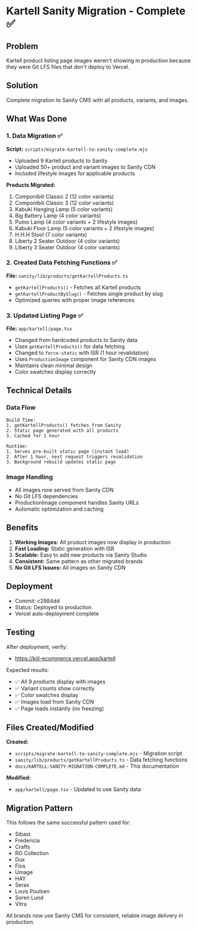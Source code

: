 # Kartell Sanity Migration - Complete ✅

## Problem
Kartell product listing page images weren't showing in production because they were Git LFS files that don't deploy to Vercel.

## Solution
Complete migration to Sanity CMS with all products, variants, and images.

## What Was Done

### 1. Data Migration ✅
**Script:** `scripts/migrate-kartell-to-sanity-complete.mjs`
- Uploaded 9 Kartell products to Sanity
- Uploaded 50+ product and variant images to Sanity CDN
- Included lifestyle images for applicable products

**Products Migrated:**
1. Componibili Classic 2 (12 color variants)
2. Componibili Classic 3 (12 color variants)
3. Kabuki Hanging Lamp (5 color variants)
4. Big Battery Lamp (4 color variants)
5. Pumo Lamp (4 color variants + 2 lifestyle images)
6. Kabuki Floor Lamp (5 color variants + 2 lifestyle images)
7. H.H.H Stool (7 color variants)
8. Liberty 2 Seater Outdoor (4 color variants)
9. Liberty 3 Seater Outdoor (4 color variants)

### 2. Created Data Fetching Functions ✅
**File:** `sanity/lib/products/getKartellProducts.ts`
- `getKartellProducts()` - Fetches all Kartell products
- `getKartellProductBySlug()` - Fetches single product by slug
- Optimized queries with proper image references

### 3. Updated Listing Page ✅
**File:** `app/kartell/page.tsx`
- Changed from hardcoded products to Sanity data
- Uses `getKartellProducts()` for data fetching
- Changed to `force-static` with ISR (1 hour revalidation)
- Uses `ProductionImage` component for Sanity CDN images
- Maintains clean minimal design
- Color swatches display correctly

## Technical Details

### Data Flow
```
Build Time:
1. getKartellProducts() fetches from Sanity
2. Static page generated with all products
3. Cached for 1 hour

Runtime:
1. Serves pre-built static page (instant load)
2. After 1 hour, next request triggers revalidation
3. Background rebuild updates static page
```

### Image Handling
- All images now served from Sanity CDN
- No Git LFS dependencies
- ProductionImage component handles Sanity URLs
- Automatic optimization and caching

## Benefits

1. **Working Images:** All product images now display in production
2. **Fast Loading:** Static generation with ISR
3. **Scalable:** Easy to add new products via Sanity Studio
4. **Consistent:** Same pattern as other migrated brands
5. **No Git LFS Issues:** All images on Sanity CDN

## Deployment
- Commit: c2984dd
- Status: Deployed to production
- Vercel auto-deployment complete

## Testing
After deployment, verify:
- https://kiil-ecommerce.vercel.app/kartell

Expected results:
- ✅ All 9 products display with images
- ✅ Variant counts show correctly
- ✅ Color swatches display
- ✅ Images load from Sanity CDN
- ✅ Page loads instantly (no freezing)

## Files Created/Modified

**Created:**
- `scripts/migrate-kartell-to-sanity-complete.mjs` - Migration script
- `sanity/lib/products/getKartellProducts.ts` - Data fetching functions
- `docs/KARTELL-SANITY-MIGRATION-COMPLETE.md` - This documentation

**Modified:**
- `app/kartell/page.tsx` - Updated to use Sanity data

## Migration Pattern
This follows the same successful pattern used for:
- Sibast
- Fredericia  
- Crafts
- RO Collection
- Dux
- Flos
- Umage
- HAY
- Serax
- Louis Poulsen
- Soren Lund
- Vitra

All brands now use Sanity CMS for consistent, reliable image delivery in production.
